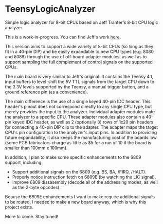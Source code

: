 # TeensyLogicAnalyzer
Simple logic analyzer for 8-bit CPUs based on Jeff Tranter's 8-bit CPU logic analyzer

This is a work-in-progress.  You can find Jeff's work [here](https://github.com/jefftranter/6502).

This version aims to support a wide variety of 8-bit CPUs (so long as they fit in a 40-pin DIP)
and be easily expandable to new CPU types (e.g. 8080 and 8088) through the use of off-board adapter
modules, as well as to support sampling the full complement of control signals on the supported CPUs.

The main board is very similar to Jeff's original: it contains the Teensy 4.1, input buffers to
level-shift the 5V TTL signals from the target CPU down to the 3.3V levels supported by the Teensy,
a manual trigger button, and a ground reference pin (as a convenience).

The main difference is the use of a single keyed 40-pin IDC header.  This header's pinout does not
correspond directly to any single CPU type, but merely provides the input to the analyzer.
Individual adapter modules mate the analyzer to a specific CPU.  These adapter modules also contain
a 40-pin keyed IDC header, as well as 2 (optionally 3) rows of 1x20 pin headers for connecting a 40-pin
DIP clip to the adapter.  The adapter maps the target CPU's pin configuration to the analyzer's input
pins.  In addition to providing future expandability, it also keeps the manufacturing cost of the boards
low (some PCB fabricators charge as little as $5 for a run of 10 if the board is smaller than 100mm x 100mm).

In addition, I plan to make some specific enhancements to the 6809 support, including:
- Support additional signals on the 6809 (e.g. BS, BA, /FIRQ, /HALT).
- Properly notice instruction fetch on 6809E (by watching the LIC signal).
- Improve 6809 dissasembly (decode all of the addressing modes, as well as the 2-byte opcodes).

Beause the 6809E enhancements I want to make require additional signals to be routed, I needed
to make a new board anyway, which is why this project exists.

More to come.  Stay tuned!
